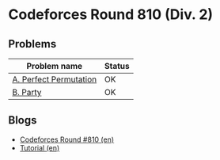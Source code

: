 # Codeforces Round 810 (Div. 2)

## Problems

|Problem name|Status|
|------------|---------|
| [A. Perfect Permutation](problems/A._Perfect_Permutation.md)|OK|
| [B. Party](problems/B._Party.md)|OK|
## Blogs

- [Codeforces Round #810 (en)](blogs/Codeforces_Round_810_(en).md)
- [Tutorial (en)](blogs/Tutorial_(en).md)
